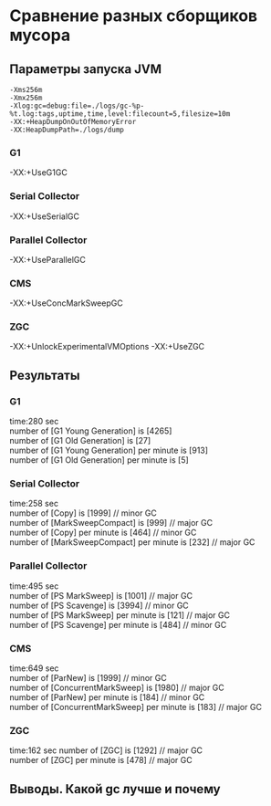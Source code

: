 # Сравнение разных сборщиков мусора

## Параметры запуска JVM
```
-Xms256m
-Xmx256m
-Xlog:gc=debug:file=./logs/gc-%p-%t.log:tags,uptime,time,level:filecount=5,filesize=10m
-XX:+HeapDumpOnOutOfMemoryError
-XX:HeapDumpPath=./logs/dump
```

### G1
-XX:+UseG1GC

### Serial Collector
-XX:+UseSerialGC

### Parallel Collector
-XX:+UseParallelGC

### CMS
-XX:+UseConcMarkSweepGC

### ZGC
-XX:+UnlockExperimentalVMOptions
-XX:+UseZGC

## Результаты

### G1
time:280 sec    
number of [G1 Young Generation] is [4265]   
number of [G1 Old Generation] is [27]   
number of [G1 Young Generation] per minute is [913]  
number of [G1 Old Generation] per minute is [5] 

### Serial Collector
time:258 sec    
number of [Copy] is [1999]  // minor GC  
number of [MarkSweepCompact] is [999]   // major GC     
number of [Copy] per minute is [464]    // minor GC   
number of [MarkSweepCompact] per minute is [232]    // major GC      

### Parallel Collector
time:495 sec    
number of [PS MarkSweep] is [1001]  // major GC     
number of [PS Scavenge] is [3994]   // minor GC     
number of [PS MarkSweep] per minute is [121]  // major GC    
number of [PS Scavenge] per minute is [484]   // minor GC   

### CMS
time:649 sec    
number of [ParNew] is [1999]    // minor GC     
number of [ConcurrentMarkSweep] is [1980]   // major GC     
number of [ParNew] per minute is [184]    // minor GC   
number of [ConcurrentMarkSweep] per minute is [183] // major GC     

### ZGC
time:162 sec
number of [ZGC] is [1292]   // major GC     
number of [ZGC] per minute is [478] // major GC     

## Выводы. Какой gc лучше и почему
